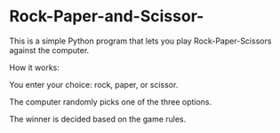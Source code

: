 # Rock-Paper-and-Scissor-

This is a simple Python program that lets you play Rock-Paper-Scissors against the computer.

How it works:

You enter your choice: rock, paper, or scissor.

The computer randomly picks one of the three options.

The winner is decided based on the game rules.
